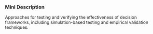 ### Mini Description

Approaches for testing and verifying the effectiveness of decision frameworks, including simulation-based testing and empirical validation techniques.

